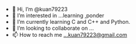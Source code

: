 - 👋 Hi, I’m @kuan79223
- 👀 I’m interested in ...learning ,ponder
- 🌱 I’m currently learning C and C++ and Python.
- 💞️ I’m looking to collaborate on ...
- 📫 How to reach me ...kuan79223@gmail.com

<!---
kuan79223/kuan79223 is a ✨ special ✨ repository because its `README.md` (this file) appears on your GitHub profile.
You can click the Preview link to take a look at your changes.
--->
